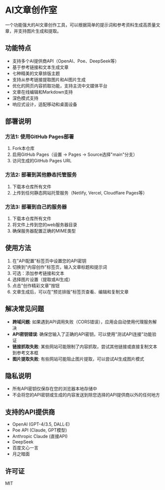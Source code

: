 # AI文章创作室

一个功能强大的AI文章创作工具，可以根据简单的提示词和参考资料生成高质量文章，并支持图片生成和提取。

## 功能特点

- 支持多个AI提供商API（OpenAI、Poe、DeepSeek等）
- 基于参考链接和文本生成文章
- 七种精美的文章排版主题
- 支持从参考链接提取图片和AI图片生成
- 优化的网页内容抓取功能，支持主流中文媒体平台
- 文章在线编辑和Markdown支持
- 深色模式支持
- 响应式设计，适配移动和桌面设备

## 部署说明

### 方法1: 使用GitHub Pages部署

1. Fork本仓库
2. 启用GitHub Pages（设置 -> Pages -> Source选择"main"分支）
3. 访问生成的GitHub Pages URL

### 方法2: 部署到其他静态托管服务

1. 下载本仓库所有文件
2. 上传到任何静态网站托管服务（Netlify, Vercel, Cloudflare Pages等）

### 方法3: 部署到自己的服务器

1. 下载本仓库所有文件
2. 将文件上传到您的web服务器目录
3. 确保服务器配置正确的MIME类型

## 使用方法

1. 在"API配置"标签页中设置您的API密钥
2. 切换到"内容创作"标签页，输入文章标题和提示词
3. 可选：添加参考链接和文本
4. 选择图片设置（提取或AI生成）
5. 点击"创作精彩文章"按钮
6. 文章生成后，可以在"预览排版"标签页查看、编辑和复制文章

## 解决常见问题

- **跨域问题**: 如果遇到API调用失败（CORS错误），应用会自动使用代理服务解决
- **API密钥错误**: 确保您输入了正确的API密钥，可以使用"测试API连接"功能验证
- **链接抓取失败**: 某些网站可能限制了内容抓取，尝试其他链接或直接复制文本到参考文本框
- **图片提取失败**: 有些网站可能阻止图片提取，可以尝试AI生成图片模式

## 隐私说明

- 所有API密钥仅保存在您的浏览器本地存储中
- 不会将您的API密钥或生成的内容发送到除您选择的API提供商以外的任何地方

## 支持的API提供商

- OpenAI (GPT-4/3.5, DALL·E)
- Poe API (Claude, GPT模型)
- Anthropic Claude (直接API)
- DeepSeek
- 百度文心一言
- 月之暗面

## 许可证

MIT
